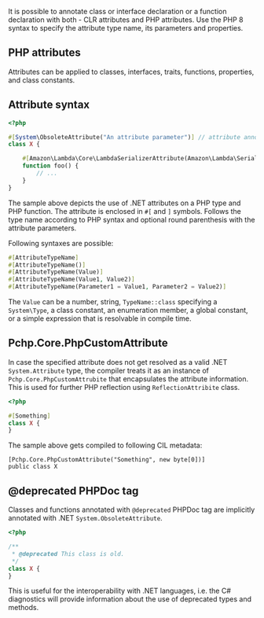 It is possible to annotate class or interface declaration or a function declaration with both - CLR attributes and PHP attributes. Use the PHP 8 syntax to specify the attribute type name, its parameters and properties.

## PHP attributes

Attributes can be applied to classes, interfaces, traits, functions, properties, and class constants.

## Attribute syntax

```php
<?php

#[System\ObsoleteAttribute("An attribute parameter")] // attribute annotation refering to a .NET attribute
class X {

    #[Amazon\Lambda\Core\LambdaSerializerAttribute(Amazon\Lambda\Serialization\Json\JsonSerializer::class)]
    function foo() {
        // ...
    }
}

```

The sample above depicts the use of .NET attributes on a PHP type and PHP function. The attribute is enclosed in `#[` and `]` symbols. Follows the type name according to PHP syntax and optional round parenthesis with the attribute parameters.

Following syntaxes are possible:

```php
#[AttributeTypeName]
#[AttributeTypeName()]
#[AttributeTypeName(Value)]
#[AttributeTypeName(Value1, Value2)]
#[AttributeTypeName(Parameter1 = Value1, Parameter2 = Value2)]
```

The `Value` can be a number, string, `TypeName::class` specifying a `System\Type`, a class constant, an enumeration member, a global constant, or a simple expression that is resolvable in compile time.

## Pchp.Core.PhpCustomAttribute

In case the specified attribute does not get resolved as a valid .NET `System.Attribute` type, the compiler treats it as an instance of `Pchp.Core.PhpCustomAttrubite` that encapsulates the attribute information. This is used for further PHP reflection using `ReflectionAttribite` class.

```php
<?php

#[Something]
class X {
}
```

The sample above gets compiled to following CIL metadata:

```
[Pchp.Core.PhpCustomAttribute("Something", new byte[0])]
public class X
```

## @deprecated PHPDoc tag

Classes and functions annotated with `@deprecated` PHPDoc tag are implicitly annotated with .NET `System.ObsoleteAttribute`.

```php
<?php

/**
 * @deprecated This class is old.
 */
class X {
}
```

This is useful for the interoperability with .NET languages, i.e. the C# diagnostics will provide information about the use of deprecated types and methods.
